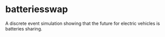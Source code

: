 # batteriesswap
A discrete event simulation showing that the future for electric vehicles is batteries sharing.
